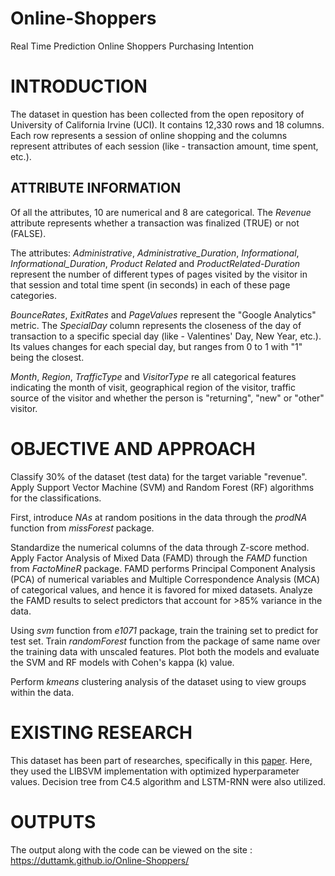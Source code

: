 # Online-Shoppers
Real Time Prediction Online Shoppers Purchasing Intention

# INTRODUCTION

The dataset in question has been collected from the open repository of University of California Irvine (UCI). It contains 12,330 rows and 18 columns. Each row represents a session of online shopping and the columns represent attributes of each session (like - transaction amount, time spent, etc.).




## ATTRIBUTE INFORMATION

Of all the attributes, 10 are numerical and 8 are categorical. The *Revenue* attribute represents whether a transaction was finalized (TRUE) or not (FALSE).

The attributes: *Administrative*, *Administrative_Duration*, *Informational*, *Informational_Duration*, *Product Related* and *ProductRelated-Duration* represent the number of different types of pages visited by the visitor in that session and total time spent (in seconds) in each of these page categories.

*BounceRates*, *ExitRates* and *PageValues* represent the "Google Analytics" metric. The *SpecialDay* column represents the closeness of the day of transaction to a specific special day (like - Valentines' Day, New Year, etc.). Its values changes for each special day, but ranges from 0 to 1 with "1" being the closest.

*Month*, *Region*, *TrafficType* and *VisitorType* re all categorical features indicating the month of visit, geographical region of the visitor, traffic source of the visitor and whether the person is "returning", "new" or "other" visitor.



# OBJECTIVE AND APPROACH

Classify 30% of the dataset (test data) for the target variable "revenue". Apply Support Vector Machine (SVM) and Random Forest (RF) algorithms for the classifications.

First, introduce *NAs* at random positions in the data through the *prodNA* function from *missForest* package. 

Standardize the numerical columns of the data through Z-score method. Apply Factor Analysis of Mixed Data (FAMD) through the *FAMD* function from *FactoMineR* package. FAMD performs Principal Component Analysis (PCA) of numerical variables and Multiple Correspondence Analysis (MCA) of categorical values, and hence it is favored for mixed datasets. Analyze the FAMD results to select predictors that account for >85% variance in the data.

Using *svm* function from *e1071* package, train the training set to predict for test set. Train *randomForest* function from the package of same name over the training data with unscaled features. Plot both the models and evaluate the SVM and RF models with Cohen's kappa (k) value.

Perform *kmeans* clustering analysis of the dataset using to view groups within the data.



# EXISTING RESEARCH


This dataset has been part of researches, specifically in this [paper](https://doi.org/10.1007/s00521-018-3523-0). Here, they used the LIBSVM implementation with optimized hyperparameter values. Decision tree from C4.5 algorithm and LSTM-RNN were also utilized.


# OUTPUTS

The output along with the code can be viewed on the site : https://duttamk.github.io/Online-Shoppers/
